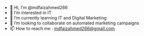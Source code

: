 - 👋 Hi, I’m @mdfaizahmed266
- 👀 I’m interested in IT
- 🌱 I’m currently learning IT and Digital Marketing
- 💞️ I’m looking to collaborate on automated marketing campaigns
- 📫 How to reach me : mdfaizahmed266@gmail.com

<!---
mdfaizahmed266/mdfaizahmed266 is a ✨ special ✨ repository because its `README.md` (this file) appears on your GitHub profile.
You can click the Preview link to take a look at your changes.
--->
